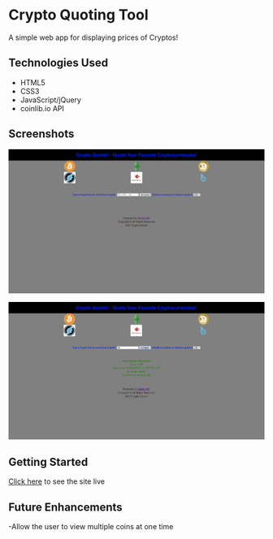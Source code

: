 # Crypto Quoting Tool
A simple web app for displaying prices of Cryptos!

## Technologies Used

- HTML5
- CSS3
- JavaScript/jQuery
- coinlib.io API

## Screenshots

![screenshot 1](https://github.com/dakota-d-bradbury/Crypto-Quoting-Tool/blob/1da785e2b478cdbf0f01746c6c40f4f8ec6bb975/Screen%20Shot%202021-11-02%20at%208.33.46%20PM.png)

![screenshot 2](https://github.com/dakota-d-bradbury/Crypto-Quoting-Tool/blob/4f2a7337a786b82d4757314cfd7e587a69b96e9e/Screen%20Shot%202021-11-02%20at%208.34.14%20PM.png)

## Getting Started

[Click here](https://crypo-quoter.netlify.app/) to see the site live

## Future Enhancements

-Allow the user to view multiple coins at one time
